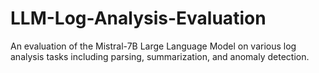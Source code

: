 # LLM-Log-Analysis-Evaluation
An evaluation of the Mistral-7B Large Language Model on various log analysis tasks including parsing, summarization, and anomaly detection.
